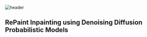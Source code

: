 ![header](https://capsule-render.vercel.app/api?type=wave&color=auto&height=300&section=header&text=capsule%20render&fontSize=90)


## RePaint  Inpainting using Denoising Diffusion Probabilistic Models

<div align=center>


</div>
